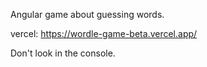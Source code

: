 Angular game about guessing words.

vercel: https://wordle-game-beta.vercel.app/

Don't look in the console.